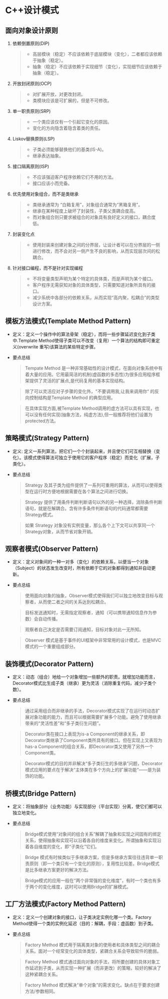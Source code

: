 C++设计模式
=======================================================================================



面向对象设计原则
----------------------------------------------------------------------------------------

1. 依赖倒置原则(DIP)

    > * 高层模块（稳定）不应该依赖于底层模块（变化），二者都应该依赖于抽象（稳定）。
    > * 抽象（稳定）不应该依赖于实现细节（变化），实现细节应该依赖于抽象（稳定）。

2. 开放封闭原则(OCP)

    > * 对扩展开放，对更改封闭。
    > * 类模块应该是可扩展的，但是不可修改。

3. 单一职责原则(SRP)

    > * 一个类应该仅有一个引起它变化的原因。
    > * 变化的方向隐含着隐含着类的责任。

4. Liskov替换原则(LSP)

    > * 子类必须能够替换他们的基类(IS-A)。
    > * 继承表达抽象。

5. 接口隔离原则(ISP)
    
    > * 不应该强迫客户程序依赖它们不用的方法。
    > * 接口应该小而完备。

6. 优先使用对象组合，而不是类继承

    > * 类继承通常为 “白箱复用”，对象组合通常为“黑箱复用”。
    > * 继承在某种程度上破坏了封装性，子类父类耦合度高。
    > * 而对象组合则只要求被组合的对象具有良好定义的接口，耦合度低。

7. 封装变化点

    > * 使用封装来创建对象之间的分界层，让设计者可以在分界层的一侧进行修改，而不会对另一侧产生不良的影响，从而实现层次间的松耦合。

8. 针对接口编程，而不是针对实现编程

    > * 不将变量类型声明为某个特定的具体类，而是声明为某个接口。
    > * 客户程序无需获知对象的具体类型，只需要知道对象所具有的接口。
    > * 减少系统中各部分的依赖关系，从而实现“高内聚，松耦合”的类型设计方案。


模板方法模式(Template Method Pattern)
----------------------------------------------------------------------------------------------

* 定义：定义一个操作中的算法骨架（稳定），而将一些步骤延迟变化到子类中.Template Method使得子类可以不改变（复用）一个算法的结构即可重定义(overwrite 重写)该算法的某些特定步骤。

* 要点总结
    > Tempate Method 是一种非常基础性的设计模式，在面向对象系统中有着大量的应用。它用最简洁的机制(虚函数的多态性)为很多应用程序框架提供了灵活的扩展点,是代码复用的基本实现结构。

    > 除了可以灵活应对子步骤的变化外，"不要调用我,让我来调用你“ 的反向控制结构是Template Method 的典型应用。

    > 在具体实现方面,被Template Method调用的虚方法可以具有实现，也可以没有任何实现(抽象方法，纯虚方法),但一般推荐将他们设置为protected方法。

策略模式(Strategy Pattern)
-------------------------------------------------------------------------------------------------

* 定义: 定义一系列算法，把它们一个个封装起来，并且使它们可互相替换（变化）。该模式使得算法可独立于使用它的客户程序（稳定）而变化（扩展，子类化）。

* 要点总结
    > Strategy 及其子类为组件提供了一系列可重用的算法，从而可以使得类型在运行时方便地根据需要在各个算法之间进行切换。

    > Strategy 提供了用条件判断判断语句以外的另一种选择，消除条件判断语句，就是在解耦合。含有许多条件判断语句的代码通常都需要Strategy模式。

    > 如果 Strategy 对象没有实例变量，那么各个上下文可以共享同一个Strategy对象，从而节省对象开销。

观察者模式(Observer Pattern)
-------------------------------------------------------------------------------------------------

* 定义：定义对象间的一种一对多（变化）的依赖关系，以便当一个对象（Subject）的状态发生改变时，所有依赖于它的对象都得到通知并自动更新。

* 要点总结
    > 使用面向对象的抽象，Observer模式使得我们可以独立地改变目标与观察者，从而使二者之间的关系达到松耦合。

    > 目标发送通知时，无需指定观察者，通知（可以携带通知信息作为参数）会自动传播。

    > 观察者自己决定是否需要订阅通知，目标对象对此一无所知。

    > Observer 模式是基于事件的UI框架中非常常用的设计模式，也是MVC模式的一个重要组成部分。

装饰模式(Decorator Pattern)
------------------------------------------------------------------------------------------------

* 定义：动态（组合）地给一个对象增加一些额外的职责。就增加功能而言，Decorator模式比生成子类（继承）更为灵活（消除重复代码，减少子类个数）。

* 要点总结
    > 通过采用组合而非继承的手法，Decorator模式实现了在运行时动态扩展对象功能的能力，而且可以根据需要扩展多个功能。避免了使用继承带来的“灵活性差”和“多子类衍生问题”。

    > Decorator类在接口上表现为is-a Component的继承关系，即Decorator类继承了Component类所具有的接口。但在实现上又表现为has-a Component的组合关系，即Decorator类又使用了另外一个Component类。

    > Decorator模式的目的并非解决“多子类衍生的多继承”问题，Decorator模式应用的要点在于解决“主体类在多个方向上的扩展功能”——是为装饰的功能。

桥模式(Bridge Pattern)
----------------------------------------------------------------------------------------------

* 定义：将抽象部分（业务功能）与实现部分（平台实现）分离，使它们都可以独立地变化。

* 要点总结
    > Bridge模式使用“对象间的组合关系”解耦了抽象和实现之间固有的绑定关系，使得抽象和实现可以沿着各自的维度来变化。所谓抽象和实现沿着各自维度的变化，即“子类化”它们。

    > Bridge 模式有时候类似于多继承方案，但是多继承方案往往违背单一职责原则（即一个类只有一个变化的原则），复用性比较差。Bridge模式是比多继承方案更好的解决方法。

    > Bridge模式的应用一般在“两个非常强的变化维度”，有时一个类也有多于两个的变化维度，这时可以使用Bridge的扩展模式。

工厂方法模式(Factory Method Pattern)
------------------------------------------------------------------------------------------------

* 定义：定义一个创建对象的接口，让子类决定实例化哪一个类。Factory Method使得一个类的实例化延迟（目的：解耦，手段：虚函数）到子类。

* 要点总结
    > Factory Method 模式用于隔离类对象的使用者和具体类型之间的耦合关系。面对一个经常变化的具体类型，紧耦合关系会导致软件的脆弱。

    > Factory Method 模式通过面向对象的手法，将所要创建的具体对象工作延迟到子类，从而实现一种扩展（而非更改）的策略，较好的解决了这种紧耦合关系。

    > Factory Method 模式解决“单个对象”的需求变化。缺点在于要求创建方法/参数相同。